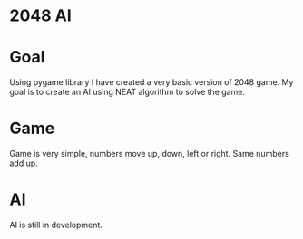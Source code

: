 # 2048 AI

# Goal
Using pygame library I have created a very basic version of 2048 game.
My goal is to create an AI using NEAT algorithm to solve the game.

# Game
Game is very simple, numbers move up, down, left or right. Same numbers add up.

# AI
AI is still in development.